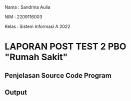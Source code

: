 Nama  : Sandrina Aulia

NIM   : 2209116003

Kelas : Sistem Informasi A 2022 

# LAPORAN POST TEST 2 PBO "Rumah Sakit"

## Penjelasan Source Code Program
### 

## Output 

